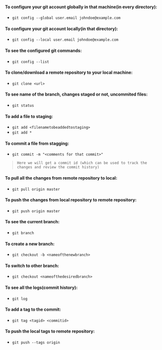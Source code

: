 #### To configure your git account globally in that machine(in every directory):

*    `git config --global user.email johndoe@example.com`

#### To configure your git account locally(in that directory):

*    `git config --local user.email johndoe@example.com`

#### To see the configured git commands:

*    `git config --list`

#### To clone/download a remote repository to your local machine:

*    `git clone <url>`

#### To see name of the branch, changes staged or not, uncommited files:

*    `git status`

#### To add a file to staging:

*    `git add <filenametobeaddedtostaging>`
*    `git add *`

#### To commit a file from stagging:

*    `git commit -m "<comments for that commit>"`

>     Here we will get a commit id (which can be used to track the changes and review the commit history)


#### To pull all the changes from remote repository to local:

*    `git pull origin master`

#### To push the changes from local repository to remote repository:

*    `git push origin master`



#### To see the current branch:

*    `git branch`

#### To create a new branch:

*    `git checkout -b <nameofthenewbranch>`

#### To switch to other branch:

*    `git checkout <nameofthedesiredbranch>`

#### To see all the logs(commit history):

*    `git log`

#### To add a tag to the commit:

*    `git tag <tagid> <commitid>`


#### To push the local tags to remote repository:

*    `git push --tags origin`
